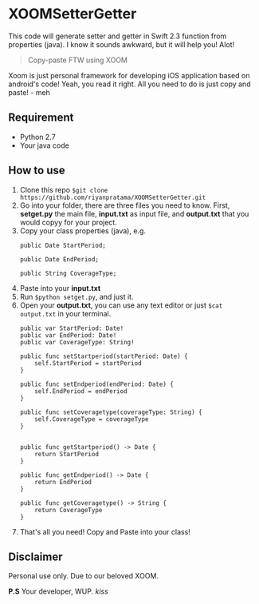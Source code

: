 # XOOMSetterGetter
This code will generate setter and getter in Swift 2.3 function from properties (java). I know it sounds awkward, but it will help you! Alot!

 > Copy-paste FTW using XOOM 

Xoom is just personal framework for developing iOS application based on android's code! Yeah, you read it right. All you need to do is just copy and paste! - meh

## Requirement
- Python 2.7
- Your java code

## How to use
1. Clone this repo `$git clone https://github.com/riyanpratama/XOOMSetterGetter.git`
2. Go into your folder, there are three files you need to know. First, **setget.py** the main file, **input.txt** as input file, and **output.txt** that you would copyy for your project.
3. Copy your class properties (java), e.g.
	```
	public Date StartPeriod;
	
	public Date EndPeriod;
	
	public String CoverageType;
	```
4. Paste into your **input.txt**
5. Run `$python setget.py`, and just it. 
6. Open your **output.txt**, you can use any text editor or just `$cat output.txt` in your terminal.
	```
	public var StartPeriod: Date!
	public var EndPeriod: Date!
	public var CoverageType: String!

	public func setStartperiod(startPeriod: Date) { 
		self.StartPeriod = startPeriod
	}

	public func setEndperiod(endPeriod: Date) { 
		self.EndPeriod = endPeriod
	}

	public func setCoveragetype(coverageType: String) { 
		self.CoverageType = coverageType
	}


	public func getStartperiod() -> Date {
		return StartPeriod
	}

	public func getEndperiod() -> Date {
		return EndPeriod
	}

	public func getCoveragetype() -> String {
		return CoverageType
	}

	```
7. That's all you need! Copy and Paste into your class! 

## Disclaimer
Personal use only. Due to our beloved XOOM. 

**P.S** Your developer, WUP. *kiss*
